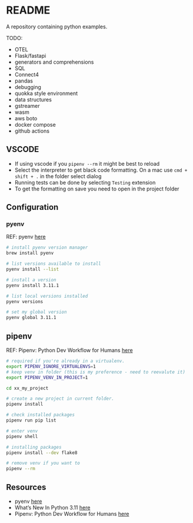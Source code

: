 # README

A repository containing python examples.  

TODO:

* OTEL
* Flask/fastapi
* generators and comprehensions
* SQL
* Connect4
* pandas
* debugging
* quokka style environment
* data structures
* gstreamer
* wasm
* aws boto
* docker compose
* github actions

## VSCODE

* If using vscode if you `pipenv --rm` it might be best to reload
* Select the interpreter to get black code formatting.  On a mac use `cmd + shift + .` in the folder select dialog
* Running tests can be done by selecting `Testing` extension
* To get the formatting on save you need to open in the project folder  

## Configuration

### pyenv

REF: pyenv [here](https://github.com/pyenv/pyenv)  

```sh
# install pyenv version manager
brew install pyenv

# list versions available to install
pyenv install --list

# install a version
pyenv install 3.11.1 

# list local versions installed
pyenv versions

# set my global version
pyenv global 3.11.1  
```

## pipenv

REF: Pipenv: Python Dev Workflow for Humans [here](https://pipenv.pypa.io/en/latest/)  

```sh
# required if you're already in a virtualenv.
export PIPENV_IGNORE_VIRTUALENVS=1 
# keep venv in folder (this is my preference - need to reevalute it)
export PIPENV_VENV_IN_PROJECT=1

cd xx_my_project

# create a new project in current folder.
pipenv install

# check installed packages
pipenv run pip list

# enter venv
pipenv shell

# installing packages
pipenv install --dev flake8  

# remove venv if you want to
pipenv --rm
```

## Resources

* pyenv [here](https://github.com/pyenv/pyenv)  
* What’s New In Python 3.11 [here](https://docs.python.org/3/whatsnew/3.11.html)  
* Pipenv: Python Dev Workflow for Humans [here](https://pipenv.pypa.io/en/latest/)  
